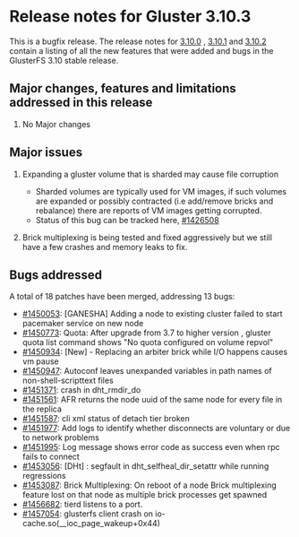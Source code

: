 # Release notes for Gluster 3.10.3

This is a bugfix release. The release notes for [3.10.0](3.10.0.md) ,
[3.10.1](3.10.1.md) and [3.10.2](3.10.2.md)
contain a listing of all the new features that were added and
bugs in the GlusterFS 3.10 stable release.

## Major changes, features and limitations addressed in this release

1. No Major changes

## Major issues

1.  Expanding a gluster volume that is sharded may cause file corruption

    - Sharded volumes are typically used for VM images, if such volumes are
      expanded or possibly contracted (i.e add/remove bricks and rebalance)
      there are reports of VM images getting corrupted.
    - Status of this bug can be tracked here, [#1426508](https://bugzilla.redhat.com/1426508)

2.  Brick multiplexing is being tested and fixed aggressively but we still have a
    few crashes and memory leaks to fix.

## Bugs addressed

A total of 18 patches have been merged, addressing 13 bugs:

- [#1450053](https://bugzilla.redhat.com/1450053): [GANESHA] Adding a node to existing cluster failed to start pacemaker service on new node
- [#1450773](https://bugzilla.redhat.com/1450773): Quota: After upgrade from 3.7 to higher version , gluster quota list command shows "No quota configured on volume repvol"
- [#1450934](https://bugzilla.redhat.com/1450934): [New] - Replacing an arbiter brick while I/O happens causes vm pause
- [#1450947](https://bugzilla.redhat.com/1450947): Autoconf leaves unexpanded variables in path names of non-shell-scripttext files
- [#1451371](https://bugzilla.redhat.com/1451371): crash in dht_rmdir_do
- [#1451561](https://bugzilla.redhat.com/1451561): AFR returns the node uuid of the same node for every file in the replica
- [#1451587](https://bugzilla.redhat.com/1451587): cli xml status of detach tier broken
- [#1451977](https://bugzilla.redhat.com/1451977): Add logs to identify whether disconnects are voluntary or due to network problems
- [#1451995](https://bugzilla.redhat.com/1451995): Log message shows error code as success even when rpc fails to connect
- [#1453056](https://bugzilla.redhat.com/1453056): [DHt] : segfault in dht_selfheal_dir_setattr while running regressions
- [#1453087](https://bugzilla.redhat.com/1453087): Brick Multiplexing: On reboot of a node Brick multiplexing feature lost on that node as multiple brick processes get spawned
- [#1456682](https://bugzilla.redhat.com/1456682): tierd listens to a port.
- [#1457054](https://bugzilla.redhat.com/1457054): glusterfs client crash on io-cache.so(\_\_ioc_page_wakeup+0x44)
